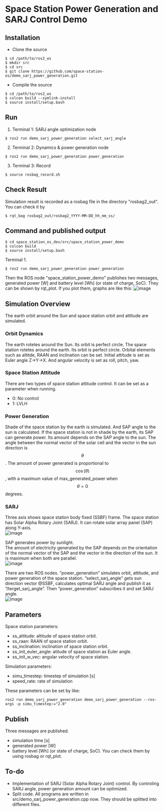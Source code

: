 # Space Station Power Generation and SARJ Control Demo

## Installation
 - Clone the source
```
$ cd /path/to/ros2_ws
$ mkdir src
$ cd src
$ git clone https://github.com/space-station-os/demo_sarj_power_generation.git
```
 - Compile the source
```
$ cd /path/to/ros2_ws
$ colcon build --symlink-install
$ source install/setup.bash
```

## Run
1. Terminal 1: SARJ angle optimization node
```
$ ros2 run demo_sarj_power_generation select_sarj_angle
```
2. Terminal 2: Dynamics & power generation node
```
$ ros2 run demo_sarj_power_generation power_generation
```
3. Terminal 3: Record
```
$ source rosbag_record.sh
```

## Check Result
Simulation result is recorded as a rosbag file in the directory "rosbag2_out".
You can check it by
```
$ rqt_bag rosbag2_out/rosbag2_YYYY-MM-DD_hh_mm_ss/
```

## Command and published output
```
$ cd space_station_os_dev/src/space_station_power_demo
$ colcon build
$ source install/setup.bash
```
Terminal 1.
```
$ ros2 run demo_sarj_power_generation power_generation
```
Then the ROS node "space_station_power_demo" publishes two messages, generated power [W] and battery level [Wh] (or state of charge, SoC). They can be shown by rqt_plot.
If you plot them, graphs are like this:
![image](https://github.com/user-attachments/assets/6fdb9c3b-9d36-4d80-9cfc-9ae2ba2378f5)

## Simulation Overview
The earth orbit around the Sun and space station orbit and attitude are simulated.
### Orbit Dynamics
The earth rotetes around the Sun. Its orbit is perfect circle.
The space station rotetes around the earth. Its orbit is perfect circle. Orbital elements such as altitde, RAAN and inclination can be set. Initial attitude is set as Euler angle Z->Y->X. And angular velocity is set as roll, pitch, yaw.
### Space Station Attitude
There are two types of space station attitude control. It can be set as a parameter when running.
 - 0: No control
 - 1: LVLH

### Power Generation
Shade of the space station by the earth is simulated.
And SAP angle to the sun is calculated.
If the space station is not in shade by the earth, its SAP can generate power.
Its amount depends on the SAP angle to the sun. The angle between the normal vector of the solar cell and the vector in the sun direction is $$\theta$$. The amount of power generated is proportional to $$\cos(\theta)$$, with a maximum value of max_generated_power when $$\theta=0$$ degrees.

### SARJ
Three axis shows space station body fixed (SSBF) frame.
The space station has Solar Alpha Rotary Joint (SARJ). It can rotate solar array panel (SAP) along Y-axis.  
![image](https://github.com/user-attachments/assets/3dd53072-e600-4cbb-b6cd-cd39f9704b59)
  
SAP generates power by sunlight.  
The amount of electricity generated by the SAP depends on the orientation of the normal vector of the SAP and the vector in the direction of the sun. It is maximum when both are parallel.  
![image](https://github.com/user-attachments/assets/97a998d0-b544-4091-964a-75ea4e88be40)
  
There are two ROS nodes. “power_generation” simulates orbit, attitude, and power generation of the space station. “select_sarj_angle” gets sun direction vector @SSBF, calculates optimal SARJ angle and publish it as “/terget_sarj_angle”. Then “power_generation” subscribes it and set SARJ angle.  
![image](https://github.com/user-attachments/assets/89d358d5-e31b-4a59-a462-93ad8e4ba37a)


## Parameters
Space station parameters:
- ss_altitude: altitude of space station orbit.
- ss_raan: RAAN of space station orbit.
- ss_inclination: inclination of space station orbit.
- ss_init_euler_angle: atitude of space station as Euler angle.
- ss_init_w_vec: angular velocity of space station.

Simulation parameters:
- simu_timestep: timestep of simulation [s]
- speed_rate: rate of simulation

These parameters can be set by like:
```
ros2 run demo_sarj_power_generation demo_sarj_power_generation --ros-args -p simu_timestep:="2.0"
```

## Publish
Three messages are published.
- simulation time [s]
- generated power [W]
- battery level [Wh] (or state of charge, SoC).
You can check them by using rosbag or rqt_plot.

## To-do
- Implementation of SARJ (Solar Alpha Rotary Joint) control. By controling SARJ angle, power generation amount can be optimized.
- Split code. All programs are written in src/demo_sarj_power_generation.cpp now. They should be splitted into different files.
